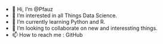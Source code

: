 - 👋 Hi, I’m @Pfauz
- 👀 I’m interested in all Things Data Science.
- 🌱 I’m currently learning Python and R.
- 💞️ I’m looking to collaborate on new and interessting things.
- 📫 How to reach me : GitHub

<!---
Pfauz/Pfauz is a ✨ special ✨ repository because its `README.md` (this file) appears on your GitHub profile.
You can click the Preview link to take a look at your changes.
--->
